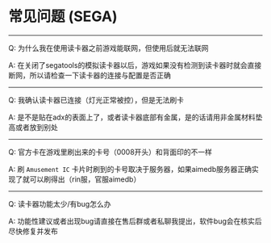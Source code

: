 # 常见问题 (SEGA)
---
Q: 为什么我在使用读卡器之前游戏能联网，但使用后就无法联网

A: 在关闭了segatools的模拟读卡器以后，游戏如果没有检测到读卡器时就会直接断网，所以请检查一下读卡器的连接与配置是否正确

---
Q: 我确认读卡器已连接（灯光正常被控），但是无法刷卡

A: 是不是贴在adx的表面上了，或者读卡器底部有金属，是的话请用非金属材料垫高或者放到别处

---
Q: 官方卡在游戏里刷出来的卡号（0008开头）和背面印的不一样

A: 刷 `Amusement IC` 卡片时刷到的卡号取决于服务器，如果aimedb服务器正确实现了就可以刷得出（rin服，官服aimedb）

---
Q: 读卡器功能太少/有bug怎么办

A: 功能性建议或者出现bug请直接在售后群或者私聊我提出，软件bug会在核实后尽快修复并发布
